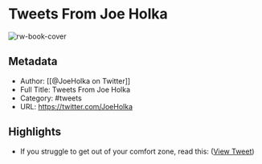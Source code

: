 # Tweets From Joe Holka

![rw-book-cover](https://pbs.twimg.com/profile_images/1521110206251474944/PmYt_WFL.jpg)

## Metadata
- Author: [[@JoeHolka on Twitter]]
- Full Title: Tweets From Joe Holka
- Category: #tweets
- URL: https://twitter.com/JoeHolka

## Highlights
- If you struggle to get out of your comfort zone, read this: ([View Tweet](https://twitter.com/JoeHolka/status/1524397041048297473))
